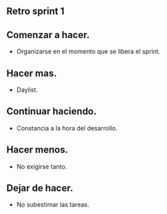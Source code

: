 ## Retro sprint 1

## Comenzar a hacer.

- Organizarse en el momento que se libera el sprint.

## Hacer mas.

- Daylist.

## Continuar haciendo.

- Constancia a la hora del desarrollo.

## Hacer menos.

- No exigirse tanto.

## Dejar de hacer.

- No subestimar las tareas.
